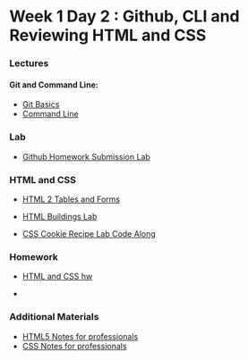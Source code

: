 # Week 1 Day 2 : Github, CLI and Reviewing HTML and CSS #

### Lectures ###

#### Git and Command Line:
* [Git Basics](https://github.com/Tuwaiq-1000-JS-al-Baha/git01)
* [Command Line](https://github.com/Tuwaiq-1000-JS-al-Baha/Week01_Day01_CommandLine)

### Lab ###
* [Github Homework Submission Lab](https://github.com/Tuwaiq-1000-JS-al-Baha/HW_Week1_Day2_Github)

### HTML and CSS ###
* [HTML 2 Tables and Forms](https://www.dropbox.com/sh/e533hpeddk382u5/AADoJwZBvzkuUGj8XQuDzy4la/Certified%20Full%20Stack%20Web%20Developer%20Bootcamp/Level%201%3A%20Web%20Development%20Essentials/Task%203/WD%20L1T03%20-%20HTML%20II.pdf)

*  [HTML Buildings Lab](https://github.com/Tuwaiq-1000-JS-al-Baha/lab-htmlbuildingpractice)

- [CSS Cookie Recipe Lab Code Along](https://github.com/Tuwaiq-1000-JS-al-Baha/Tuwaiq-1000-JS-al-Bahah-main/tree/master/week1/day1/cookie_recipe)

### Homework ### 

* [HTML and CSS hw](https://github.com/Tuwaiq-1000-JS-al-Baha/HW_week1_day1_HTMLandCSS)

* 
### Additional Materials
- <a href="https://www.dropbox.com/sh/e533hpeddk382u5/AAD74heoU3vsMwuVNeexIQeba/Certified%20Full%20Stack%20Web%20Developer%20Bootcamp/Level%201%3A%20Web%20Development%20Essentials/Task%201/Additional%20reading?dl=0&preview=HTML5NotesForProfessionals.pdf&subfolder_nav_tracking=1" target="_blank">HTML5 Notes for professionals</a>
- <a href="https://www.dropbox.com/sh/e533hpeddk382u5/AADo0uREzBbUymxDZW5JIlpCa/Certified%20Full%20Stack%20Web%20Developer%20Bootcamp/Level%201%3A%20Web%20Development%20Essentials/Task%204/Additional%20reading?dl=0&preview=CSSNotesForProfessionals.pdf&subfolder_nav_tracking=1" target="_blank">CSS Notes for professionals</a>
